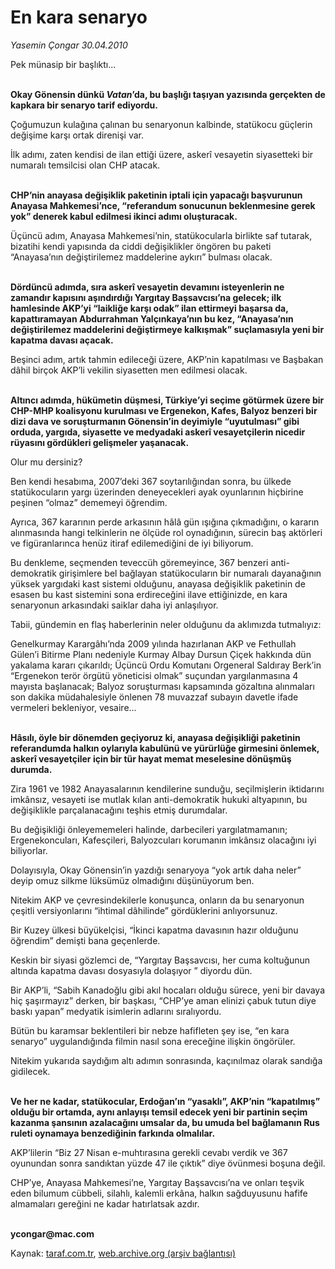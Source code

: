 # En kara senaryo

*Yasemin Çongar 30.04.2010*

<div class="yazi"><p>Pek münasip bir başlıktı...</p>
<p><b><br/>Okay Gönensin dünkü <i>Vatan</i>’da, bu başlığı taşıyan yazısında gerçekten de kapkara bir senaryo tarif ediyordu.</b></p>
<p>Çoğumuzun kulağına çalınan bu senaryonun kalbinde, statükocu güçlerin değişime karşı ortak direnişi var.</p>
<p>İlk adımı, zaten kendisi de ilan ettiği üzere, askerî vesayetin siyasetteki bir numaralı temsilcisi olan CHP atacak.</p>
<p><b><br/>CHP’nin anayasa değişiklik paketinin iptali için yapacağı başvurunun Anayasa Mahkemesi’nce, “referandum sonucunun beklenmesine gerek yok” denerek kabul edilmesi ikinci adımı oluşturacak.</b></p>
<p>Üçüncü adım, Anayasa Mahkemesi’nin, statükocularla birlikte saf tutarak, bizatihi kendi yapısında da ciddi değişiklikler öngören bu paketi “Anayasa’nın değiştirilemez maddelerine aykırı” bulması olacak.</p>
<p><b><br/>Dördüncü adımda, sıra askerî vesayetin devamını isteyenlerin ne zamandır kapısını aşındırdığı Yargıtay Başsavcısı’na gelecek; ilk hamlesinde AKP’yi “laikliğe karşı odak” ilan ettirmeyi başarsa da, kapattıramayan Abdurrahman Yalçınkaya’nın bu kez, “Anayasa’nın değiştirilemez maddelerini değiştirmeye kalkışmak” suçlamasıyla yeni bir kapatma davası açacak.</b></p>
<p>Beşinci adım, artık tahmin edileceği üzere, AKP’nin kapatılması ve Başbakan dâhil birçok AKP’li vekilin siyasetten men edilmesi olacak.</p>
<p><b><br/>Altıncı adımda, hükümetin düşmesi, Türkiye’yi seçime götürmek üzere bir CHP-MHP koalisyonu kurulması ve Ergenekon, Kafes, Balyoz benzeri bir dizi dava ve soruşturmanın Gönensin’in deyimiyle “uyutulması” gibi orduda, yargıda, siyasette ve medyadaki askerî vesayetçilerin nicedir rüyasını gördükleri gelişmeler yaşanacak.</b></p>
<p>Olur mu dersiniz?</p>
<p>Ben kendi hesabıma, 2007’deki 367 soytarılığından sonra, bu ülkede statükocuların yargı üzerinden deneyecekleri ayak oyunlarının hiçbirine peşinen “olmaz” dememeyi öğrendim.</p>
<p>Ayrıca, 367 kararının perde arkasının hâlâ gün ışığına çıkmadığını, o kararın alınmasında hangi telkinlerin ne ölçüde rol oynadığının, sürecin baş aktörleri ve figüranlarınca henüz itiraf edilemediğini de iyi biliyorum.</p>
<p>Bu denkleme, seçmenden teveccüh göremeyince, 367 benzeri anti-demokratik girişimlere bel bağlayan statükocuların bir numaralı dayanağının yüksek yargıdaki kast sistemi olduğunu, anayasa değişiklik paketinin de esasen bu kast sistemini sona erdireceğini ilave ettiğinizde, en kara senaryonun arkasındaki saiklar daha iyi anlaşılıyor.</p>
<p>Tabii, gündemin en flaş haberlerinin neler olduğunu da aklımızda tutmalıyız: </p>
<p>Genelkurmay Karargâhı’nda 2009 yılında hazırlanan AKP ve Fethullah Gülen’i Bitirme Planı nedeniyle Kurmay Albay Dursun Çiçek hakkında dün yakalama kararı çıkarıldı; Üçüncü Ordu Komutanı Orgeneral Saldıray Berk’in “Ergenekon terör örgütü yöneticisi olmak” suçundan yargılanmasına 4 mayısta başlanacak; Balyoz soruşturması kapsamında gözaltına alınmaları son dakika müdahalesiyle önlenen 78 muvazzaf subayın davetle ifade vermeleri bekleniyor, vesaire... </p>
<p><b><br/>Hâsılı, öyle bir dönemden geçiyoruz ki, anayasa değişikliği paketinin referandumda halkın oylarıyla kabulünü ve yürürlüğe girmesini önlemek, askerî vesayetçiler için bir tür hayat memat meselesine dönüşmüş durumda.</b></p>
<p>Zira 1961 ve 1982 Anayasalarının kendilerine sunduğu, seçilmişlerin iktidarını imkânsız, vesayeti ise mutlak kılan anti-demokratik hukuki altyapının, bu değişiklikle parçalanacağını teşhis etmiş durumdalar.</p>
<p>Bu değişikliği önleyememeleri halinde, darbecileri yargılatmamanın; Ergenekoncuları, Kafesçileri, Balyozcuları korumanın imkânsız olacağını iyi biliyorlar.</p>
<p>Dolayısıyla, Okay Gönensin’in yazdığı senaryoya “yok artık daha neler” deyip omuz silkme lüksümüz olmadığını düşünüyorum ben.</p>
<p>Nitekim AKP ve çevresindekilerle konuşunca, onların da bu senaryonun çeşitli versiyonlarını “ihtimal dâhilinde” gördüklerini anlıyorsunuz.</p>
<p>Bir Kuzey ülkesi büyükelçisi, “İkinci kapatma davasının hazır olduğunu öğrendim” demişti bana geçenlerde. </p>
<p>Keskin bir siyasi gözlemci de, “Yargıtay Başsavcısı, her cuma koltuğunun altında kapatma davası dosyasıyla dolaşıyor ” diyordu dün. </p>
<p>Bir AKP’li, “Sabih Kanadoğlu gibi akıl hocaları olduğu sürece, yeni bir davaya hiç şaşırmayız” derken, bir başkası, “CHP’ye aman elinizi çabuk tutun diye baskı yapan” medyatik isimlerin adlarını sıralıyordu.</p>
<p>Bütün bu karamsar beklentileri bir nebze hafifleten şey ise, “en kara senaryo” uygulandığında filmin nasıl sona ereceğine ilişkin öngörüler.</p>
<p>Nitekim yukarıda saydığım altı adımın sonrasında, kaçınılmaz olarak sandığa gidilecek.</p>
<p><b><br/>Ve her ne kadar, statükocular, Erdoğan’ın “yasaklı”, AKP’nin “kapatılmış” olduğu bir ortamda, aynı anlayışı temsil edecek yeni bir partinin seçim kazanma şansının azalacağını umsalar da, bu umuda bel bağlamanın Rus ruleti oynamaya benzediğinin farkında olmalılar.</b></p>
<p>AKP’lilerin “Biz 27 Nisan e-muhtırasına gerekli cevabı verdik ve 367 oyunundan sonra sandıktan yüzde 47 ile çıktık” diye övünmesi boşuna değil.</p>
<p>CHP’ye, Anayasa Mahkemesi’ne, Yargıtay Başsavcısı’na ve onları teşvik eden bilumum cübbeli, silahlı, kalemli erkâna, halkın sağduyusunu hafife almamaları gereğini ne kadar hatırlatsak azdır.</p>
<p><b><br/>ycongar@mac.com</b></p></div>

Kaynak: [taraf.com.tr](http://www.taraf.com.tr:80/makale/11093.htm), [web.archive.org (arşiv bağlantısı)](http://web.archive.org/web/20100502031328/http://www.taraf.com.tr:80/makale/11093.htm)
